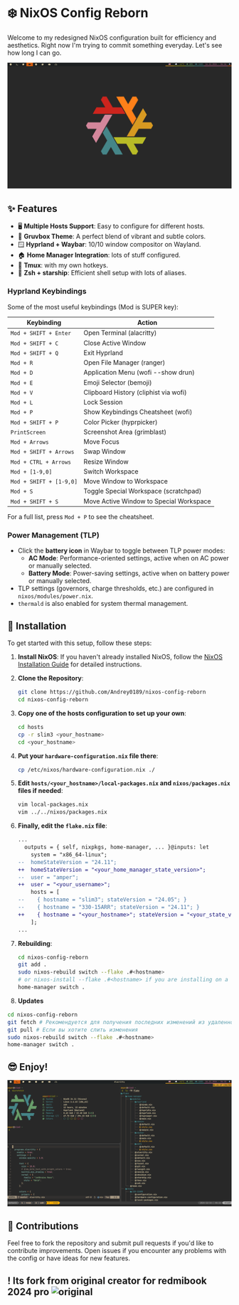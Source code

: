# ❄️ NixOS Config Reborn

Welcome to my redesigned NixOS configuration built for efficiency and aesthetics. Right now I'm trying to commit something everyday. Let's see how long I can go.

![screenshot](./screenshots/screenshot1.png)


## ✨ Features

- 🖥️ **Multiple Hosts Support**: Easy to configure for different hosts.
- 🎨 **Gruvbox Theme**: A perfect blend of vibrant and subtle colors.
- 🪟 **Hyprland + Waybar**: 10/10 window compositor on Wayland.
- 🏠 **Home Manager Integration**: lots of stuff configured.
- 🧇 **Tmux**: with my own hotkeys.
- 🌟 **Zsh + starship**: Efficient shell setup with lots of aliases.

### Hyprland Keybindings

Some of the most useful keybindings (Mod is SUPER key):

| Keybinding          | Action                                         |
|---------------------|------------------------------------------------|
| `Mod + SHIFT + Enter` | Open Terminal (alacritty)                      |
| `Mod + SHIFT + C`   | Close Active Window                            |
| `Mod + SHIFT + Q`   | Exit Hyprland                                  |
| `Mod + R`           | Open File Manager (ranger)                     |
| `Mod + D`           | Application Menu (wofi --show drun)            |
| `Mod + E`           | Emoji Selector (bemoji)                        |
| `Mod + V`           | Clipboard History (cliphist via wofi)          |
| `Mod + L`           | Lock Session                                   |
| `Mod + P`           | Show Keybindings Cheatsheet (wofi)             |
| `Mod + SHIFT + P`   | Color Picker (hyprpicker)                      |
| `PrintScreen`       | Screenshot Area (grimblast)                    |
| `Mod + Arrows`      | Move Focus                                     |
| `Mod + SHIFT + Arrows`| Swap Window                                    |
| `Mod + CTRL + Arrows` | Resize Window                                  |
| `Mod + [1-9,0]`     | Switch Workspace                               |
| `Mod + SHIFT + [1-9,0]`| Move Window to Workspace                     |
| `Mod + S`           | Toggle Special Workspace (scratchpad)          |
| `Mod + SHIFT + S`   | Move Active Window to Special Workspace        |

For a full list, press `Mod + P` to see the cheatsheet.

### Power Management (TLP)

- Click the **battery icon** in Waybar to toggle between TLP power modes:
    - **AC Mode**: Performance-oriented settings, active when on AC power or manually selected.
    - **Battery Mode**: Power-saving settings, active when on battery power or manually selected.
- TLP settings (governors, charge thresholds, etc.) are configured in `nixos/modules/power.nix`.
- `thermald` is also enabled for system thermal management.

## 🚀 Installation

To get started with this setup, follow these steps:

1. **Install NixOS**: If you haven't already installed NixOS, follow the [NixOS Installation Guide](https://nixos.org/manual/nixos/stable/#sec-installation) for detailed instructions.
2. **Clone the Repository**:

	```bash
    git clone https://github.com/Andrey0189/nixos-config-reborn
    cd nixos-config-reborn
    ```

3. **Copy one of the hosts configuration to set up your own**:

    ```bash
    cd hosts
    cp -r slim3 <your_hostname>
    cd <your_hostname>
    ```

4. **Put your `hardware-configuration.nix` file there**:

    ```bash
    cp /etc/nixos/hardware-configuration.nix ./
    ```

5. **Edit `hosts/<your_hostname>/local-packages.nix` and `nixos/packages.nix` files if needed**:

    ```bash
    vim local-packages.nix
    vim ../../nixos/packages.nix
    ```

6. **Finally, edit the `flake.nix` file**:

    ```diff
    ...
      outputs = { self, nixpkgs, home-manager, ... }@inputs: let
        system = "x86_64-linux";
    --  homeStateVersion = "24.11";
    ++  homeStateVersion = "<your_home_manager_state_version>";
    --  user = "amper";
    ++  user = "<your_username>";
        hosts = [
    --    { hostname = "slim3"; stateVersion = "24.05"; }
    --    { hostname = "330-15ARR"; stateVersion = "24.11"; }
    ++    { hostname = "<your_hostname>"; stateVersion = "<your_state_version>"; }
        ];
    ...
    ```

7. **Rebuilding**:

    ```bash
    cd nixos-config-reborn
    git add .
    sudo nixos-rebuild switch --flake .#<hostname>
    # or nixos-install --flake .#<hostname> if you are installing on a fresh system
    home-manager switch .
    ```

8. **Updates**
```bash
cd nixos-config-reborn
git fetch # Рекомендуется для получения последних изменений из удаленного репозитория перед обновлением
git pull # Если вы хотите слить изменения
sudo nixos-rebuild switch --flake .#<hostname>
home-manager switch . 
```

## 😎 Enjoy!

![screenshot](./screenshots/screenshot2.png)

## 🤝 Contributions

Feel free to fork the repository and submit pull requests if you'd like to contribute improvements. Open issues if you encounter any problems with the config or have ideas for new features.

## ! Its fork from original creator for redmibook 2024 pro ![original](https://github.com/Andrey0189/nixos-config-reborn)

